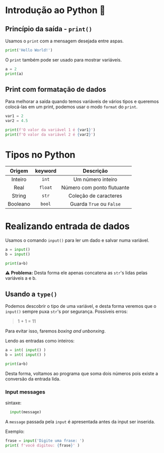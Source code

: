 # Introdução ao Python 🐍

## Princípio da saída - `print()`

Usamos o `print` com a mensagem desejada entre aspas.

```py
print('Hello World!')
```

O `print` também pode ser usado para mostrar variáveis.

```py
a = 2
print(a)
```

## Print com formatação de dados

Para melhorar a saída quando temos variáveis de vários tipos e queremos colocá-las em um print, podemos usar o modo `format` do `print`.

```py
var1 = 2
var2 = 4.5

print(f'O valor da variável 1 é {var1}')
print(f'O valor da variável 2 é {var2}')
```

# Tipos no **Python**

|Origem| keyword | Descrição |
|:-:|:-:|:-:|
|Inteiro| `int` | Um número inteiro |
|Real| `float`| Número com ponto flutuante |
|String | `str`| Coleção de caracteres |
| Booleano | `bool` | Guarda `True` ou `False` |

# Realizando entrada de dados

Usamos o comando `input()` para ler um dado e salvar numa variável.

```py
a = input()
b = input()

print(a+b)
```

⚠️ **Problema:** Desta forma ele apenas concatena as `str`'s lidas pelas variáveis a e b.

## Usando a `type()`

Podemos descobrir o tipo de uma variável, e desta forma veremos que o `input()` sempre puxa `str`'s por segurança. Possíveis erros:

> 1 + 1 = 11

Para evitar isso, faremos *boxing and unbonxing*.

Lendo as entradas como inteiros:
```py
a = int( input() ) 
b = int( input() ) 

print(a+b)
```
Desta forma, voltamos ao programa que soma dois números pois existe a conversão da entrada lida.

### Input messages

sintaxe:
```py
  input(message)
```

A `message` passada pela `input` é apresentada antes da input ser inserida.

Exemplo:
```py
frase = input('Digite uma frase: ')
print( f'você digitou: {frase}' )
```

